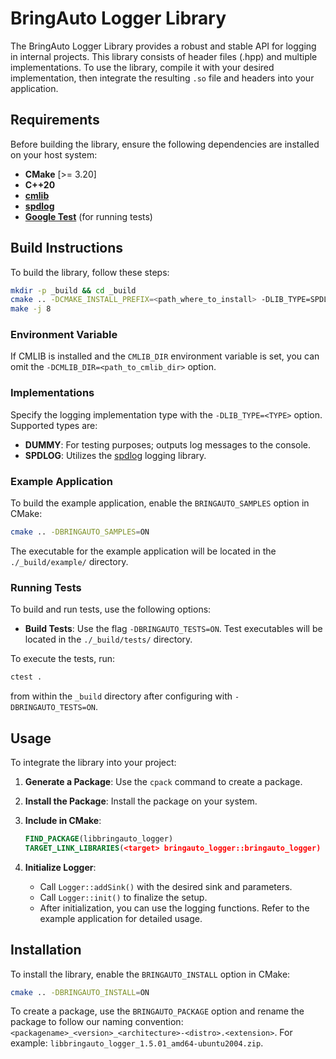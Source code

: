 # BringAuto Logger Library

The BringAuto Logger Library provides a robust and stable API for logging in internal projects. This library consists of header files (.hpp) and multiple implementations. To use the library, compile it with your desired implementation, then integrate the resulting `.so` file and headers into your application.

## Requirements

Before building the library, ensure the following dependencies are installed on your host system:

- **CMake** [>= 3.20]
- **C++20**
- **[cmlib](https://github.com/cmakelib/cmakelib)**
- **[spdlog](https://github.com/gabime/spdlog)**
- **[Google Test](https://github.com/google/googletest/blob/main/googletest/README.md)** (for running tests)

## Build Instructions

To build the library, follow these steps:

```bash
mkdir -p _build && cd _build
cmake .. -DCMAKE_INSTALL_PREFIX=<path_where_to_install> -DLIB_TYPE=SPDLOG -DCMLIB_DIR=<path_to_cmlib_dir> -DCMAKE_BUILD_TYPE=Release
make -j 8
```

### Environment Variable

If CMLIB is installed and the `CMLIB_DIR` environment variable is set, you can omit the `-DCMLIB_DIR=<path_to_cmlib_dir>` option.

### Implementations

Specify the logging implementation type with the `-DLIB_TYPE=<TYPE>` option. Supported types are:

- **DUMMY**: For testing purposes; outputs log messages to the console.
- **SPDLOG**: Utilizes the [spdlog](https://github.com/gabime/spdlog) logging library.

### Example Application

To build the example application, enable the `BRINGAUTO_SAMPLES` option in CMake:

```bash
cmake .. -DBRINGAUTO_SAMPLES=ON
```

The executable for the example application will be located in the `./_build/example/` directory.

### Running Tests

To build and run tests, use the following options:

- **Build Tests**: Use the flag `-DBRINGAUTO_TESTS=ON`. Test executables will be located in the `./_build/tests/` directory.

To execute the tests, run:

```bash
ctest .
```

from within the `_build` directory after configuring with `-DBRINGAUTO_TESTS=ON`.

## Usage

To integrate the library into your project:

1. **Generate a Package**: Use the `cpack` command to create a package.
2. **Install the Package**: Install the package on your system.
3. **Include in CMake**:

    ```cmake
    FIND_PACKAGE(libbringauto_logger)
    TARGET_LINK_LIBRARIES(<target> bringauto_logger::bringauto_logger)
    ```

4. **Initialize Logger**:

    - Call `Logger::addSink()` with the desired sink and parameters.
    - Call `Logger::init()` to finalize the setup.
    - After initialization, you can use the logging functions. Refer to the example application for detailed usage.

## Installation

To install the library, enable the `BRINGAUTO_INSTALL` option in CMake:

```bash
cmake .. -DBRINGAUTO_INSTALL=ON
```

To create a package, use the `BRINGAUTO_PACKAGE` option and rename the package to follow our naming convention: `<packagename>_<version>_<architecture>-<distro>.<extension>`. For example: `libbringauto_logger_1.5.01_amd64-ubuntu2004.zip`.
